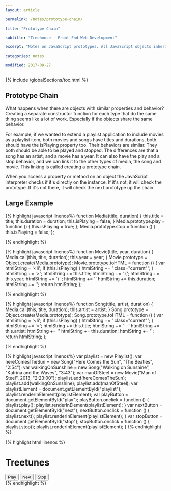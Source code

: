 ```yaml
---
layout: article

permalink: /notes/prototype-chain/

title: "Prototype Chain"

subtitle: "Treehouse - Front End Web Development"

excerpt: "Notes on JavaScript prototypes. All JavaScript objects inherit the properties and methods from their prototype. Objects created using an object literal, or with new Object(), inherit from a rptotype called Object.prototype."

categories: notes

modified: 2017-08-27
---
```


{% include /globalSections/toc.html %}

## Prototype Chain

What happens when there are objects with similar properties and behavior? Creating a separate constructor function for each type that do the same thing seems like a lot of work. Especially if the objects share the same behavior.

For example, if we wanted to extend a playlist application to include movies as a playlist item, both movies and songs have titles and durations, both should have the isPlaying property too. Their behaviors are similar. They both should be able to be played and stopped. The differences are that a song has an artist, and a movie has a year. It can also have the play and a stop behavior, and we can link it to the other types of media, the song and movie. This linking is called creating a prototype chain.

When you access a property or method on an object the JavaScript interpreter checks if it's directly on the instance. If it's not, it will check the prototype. If it's not there, it will check the next prototype up the chain. 

## Large Example

{% highlight javascript linenos%}
function Media(title, duration) {
  this.title = title;
  this.duration = duration;
  this.isPlaying = false;
}
Media.prototype.play = function () {
  this.isPlaying = true;
};
Media.prototype.stop = function () {
  this.isPlaying = false;
};

{% endhighlight %}

{% highlight javascript linenos%}
function Movie(title, year, duration) {
  Media.call(this, title, duration);
  this.year = year;
}
Movie.prototype = Object.create(Media.prototype);
Movie.prototype.toHTML = function () {
  var htmlString = '<li';
  if (this.isPlaying) {
    htmlString += ' class="current"';
  }
  htmlString += '>';
  htmlString += this.title;
  htmlString += ' (';
  htmlString += this.year;
  htmlString += ') ';
  htmlString += '<span class="duration">'
  htmlString += this.duration;
  htmlString += '</span></li>';
  return htmlString;
};

{% endhighlight %}

{% highlight javascript linenos%}
function Song(title, artist, duration) {
  Media.call(this, title, duration);
  this.artist = artist;
}
Song.prototype = Object.create(Media.prototype);
Song.prototype.toHTML = function () {
  var htmlString = '<li';
  if (this.isPlaying) {
    htmlString += ' class="current"';
  }
  htmlString += '>';
  htmlString += this.title;
  htmlString += ' - '
  htmlString += this.artist;
  htmlString += '<span class="duration">'
  htmlString += this.duration;
  htmlString += '</span></li>';
  return htmlString;
};

{% endhighlight %}

{% highlight javascript linenos%}
var playlist = new Playlist();
var hereComesTheSun = new Song("Here Comes the Sun", "The Beatles", "2:54");
var walkingOnSunshine = new Song("Walking on Sunshine", "Katrina and the Waves", "3:43");
var manOfSteel = new Movie("Man of Steel", 2013, "2:23:00");
playlist.add(hereComesTheSun);
playlist.add(walkingOnSunshine);
playlist.add(manOfSteel);
var playlistElement = document.getElementById("playlist");
playlist.renderInElement(playlistElement);
var playButton = document.getElementById("play");
playButton.onclick = function () {
  playlist.play();
  playlist.renderInElement(playlistElement);
}
var nextButton = document.getElementById("next");
nextButton.onclick = function () {
  playlist.next();
  playlist.renderInElement(playlistElement);
}
var stopButton = document.getElementById("stop");
stopButton.onclick = function () {
  playlist.stop();
  playlist.renderInElement(playlistElement);
}
{% endhighlight %}

{% highlight html linenos %}
<!DOCTYPE html>
<html>
<head>
  <title>Treetunes</title>
  <link rel="stylesheet" href="style.css" />
</head>
<body>
  <div>
    <h1>Treetunes</h1>
    <ol id="playlist">
    </ol>
    <button id="play">Play</button>
    <button id="next">Next</button>
    <button id="stop">Stop</button>
  </div>
  <script src="playlist.js"></script>
  <script src="media.js"></script>
  <script src="movie.js"></script>
  <script src="song.js"></script>
  <script src="app.js"></script>
</body>
</html>
{% endhighlight %}